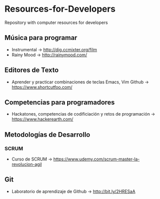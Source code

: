 # Resources-for-Developers
Repository with computer resources for developers

## Música para programar
* Instrumental -> http://dig.ccmixter.org/film
* Rainy Mood -> http://rainymood.com/

## Editores de Texto
* Aprender y practicar combinaciones de teclas Emacs, Vim Github -> https://www.shortcutfoo.com/

## Competencias para programadores
* Hackatones, competencias de codificiación y retos de programación -> https://www.hackerearth.com/

## Metodologías de Desarrollo

### SCRUM
* Curso de SCRUM -> https://www.udemy.com/scrum-master-la-revolucion-agil

## Git
* Laboratorio de aprendizaje de Github -> http://bit.ly/2HRESaA